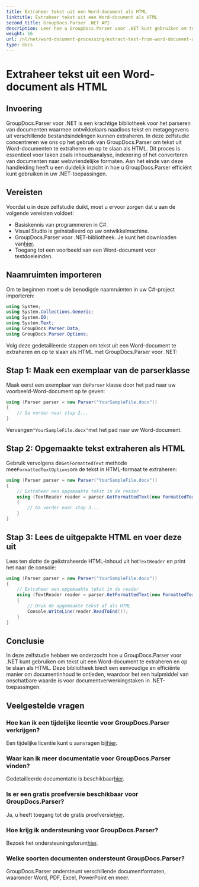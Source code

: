 ```yaml
---
title: Extraheer tekst uit een Word-document als HTML
linktitle: Extraheer tekst uit een Word-document als HTML
second_title: GroupDocs.Parser .NET API
description: Leer hoe u GroupDocs.Parser voor .NET kunt gebruiken om tekst uit Word-documenten te extraheren en op te slaan als HTML. Stapsgewijze zelfstudie met codevoorbeelden.
weight: 16
url: /nl/net/word-document-processing/extract-text-from-word-document-as-html/
type: docs
---
```

# Extraheer tekst uit een Word-document als HTML

## Invoering
GroupDocs.Parser voor .NET is een krachtige bibliotheek voor het parseren van documenten waarmee ontwikkelaars naadloos tekst en metagegevens uit verschillende bestandsindelingen kunnen extraheren. In deze zelfstudie concentreren we ons op het gebruik van GroupDocs.Parser om tekst uit Word-documenten te extraheren en op te slaan als HTML. Dit proces is essentieel voor taken zoals inhoudsanalyse, indexering of het converteren van documenten naar webvriendelijke formaten. Aan het einde van deze handleiding heeft u een duidelijk inzicht in hoe u GroupDocs.Parser efficiënt kunt gebruiken in uw .NET-toepassingen.
## Vereisten
Voordat u in deze zelfstudie duikt, moet u ervoor zorgen dat u aan de volgende vereisten voldoet:
- Basiskennis van programmeren in C#.
- Visual Studio is geïnstalleerd op uw ontwikkelmachine.
-  GroupDocs.Parser voor .NET-bibliotheek. Je kunt het downloaden van[hier](https://releases.groupdocs.com/parser/net/).
- Toegang tot een voorbeeld van een Word-document voor testdoeleinden.
## Naamruimten importeren
Om te beginnen moet u de benodigde naamruimten in uw C#-project importeren:
```csharp
using System;
using System.Collections.Generic;
using System.IO;
using System.Text;
using GroupDocs.Parser.Data;
using GroupDocs.Parser.Options;
```
Volg deze gedetailleerde stappen om tekst uit een Word-document te extraheren en op te slaan als HTML met GroupDocs.Parser voor .NET:
## Stap 1: Maak een exemplaar van de parserklasse
 Maak eerst een exemplaar van de`Parser` klasse door het pad naar uw voorbeeld-Word-document op te geven:
```csharp
using (Parser parser = new Parser("YourSampleFile.docx"))
{
    // Ga verder naar stap 2...
}
```
 Vervangen`"YourSampleFile.docx"`met het pad naar uw Word-document.
## Stap 2: Opgemaakte tekst extraheren als HTML
 Gebruik vervolgens de`GetFormattedText` methode mee`FormattedTextOptions`om de tekst in HTML-formaat te extraheren:
```csharp
using (Parser parser = new Parser("YourSampleFile.docx"))
{
    // Extraheer een opgemaakte tekst in de reader
    using (TextReader reader = parser.GetFormattedText(new FormattedTextOptions(FormattedTextMode.Html)))
    {
        // Ga verder naar stap 3...
    }
}
```
## Stap 3: Lees de uitgepakte HTML en voer deze uit
 Lees ten slotte de geëxtraheerde HTML-inhoud uit het`TextReader` en print het naar de console:
```csharp
using (Parser parser = new Parser("YourSampleFile.docx"))
{
    // Extraheer een opgemaakte tekst in de reader
    using (TextReader reader = parser.GetFormattedText(new FormattedTextOptions(FormattedTextMode.Html)))
    {
        // Druk de opgemaakte tekst af als HTML
        Console.WriteLine(reader.ReadToEnd());
    }
}
```
## Conclusie
In deze zelfstudie hebben we onderzocht hoe u GroupDocs.Parser voor .NET kunt gebruiken om tekst uit een Word-document te extraheren en op te slaan als HTML. Deze bibliotheek biedt een eenvoudige en efficiënte manier om documentinhoud te ontleden, waardoor het een hulpmiddel van onschatbare waarde is voor documentverwerkingstaken in .NET-toepassingen.

## Veelgestelde vragen
### Hoe kan ik een tijdelijke licentie voor GroupDocs.Parser verkrijgen?
 Een tijdelijke licentie kunt u aanvragen bij[hier](https://purchase.groupdocs.com/temporary-license/).
### Waar kan ik meer documentatie voor GroupDocs.Parser vinden?
 Gedetailleerde documentatie is beschikbaar[hier](https://tutorials.groupdocs.com/parser/net/).
### Is er een gratis proefversie beschikbaar voor GroupDocs.Parser?
 Ja, u heeft toegang tot de gratis proefversie[hier](https://releases.groupdocs.com/).
### Hoe krijg ik ondersteuning voor GroupDocs.Parser?
 Bezoek het ondersteuningsforum[hier](https://forum.groupdocs.com/c/parser/17).
### Welke soorten documenten ondersteunt GroupDocs.Parser?
GroupDocs.Parser ondersteunt verschillende documentformaten, waaronder Word, PDF, Excel, PowerPoint en meer.